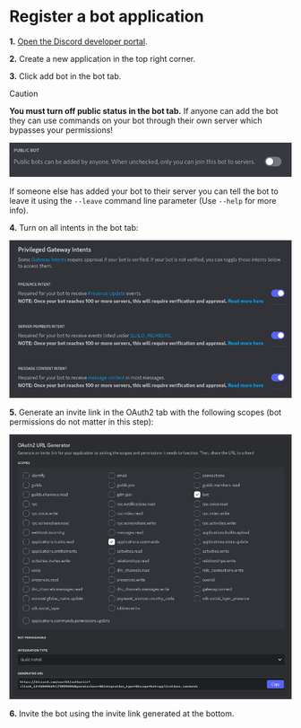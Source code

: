 # Register a bot application

**1.** [Open the Discord developer portal](https://discord.com/developers/applications).

**2.** Create a new application in the top right corner.

**3.** Click add bot in the bot tab.

> [!CAUTION]
> **You must turn off public status in the bot tab.** If anyone can add the bot they can use commands on your bot through their own server which bypasses your permissions!
>
> ![Image showing a Discord selection box](img/botPublic.png)
>
> If someone else has added your bot to their server you can tell the bot to leave it using the `--leave` command line parameter (Use `--help` for more info).

**4.** Turn on all intents in the bot tab:

![Image showing a Discord selection box](img/botPage.png)

**5.** Generate an invite link in the OAuth2 tab with the following scopes (bot permissions do not matter in this step):

![Image showing a Discord selection box](img/botScopes.png)

**6.** Invite the bot using the invite link generated at the bottom.
